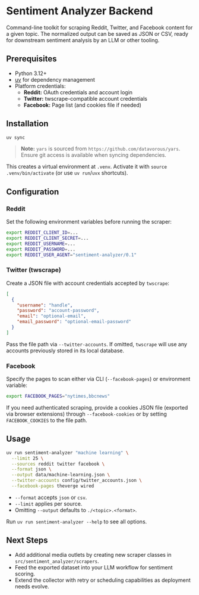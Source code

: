 # Sentiment Analyzer Backend

Command-line toolkit for scraping Reddit, Twitter, and Facebook content for a given topic. The normalized output can be saved as JSON or CSV, ready for downstream sentiment analysis by an LLM or other tooling.

## Prerequisites

- Python 3.12+
- [uv](https://github.com/astral-sh/uv) for dependency management
- Platform credentials:
  - **Reddit:** OAuth credentials and account login
  - **Twitter:** twscrape-compatible account credentials
  - **Facebook:** Page list (and cookies file if needed)

## Installation

```bash
uv sync
```

> **Note:** `yars` is sourced from `https://github.com/datavorous/yars`. Ensure git access is available when syncing dependencies.

This creates a virtual environment at `.venv`. Activate it with `source .venv/bin/activate` (or use `uv run`/`uvx` shortcuts).

## Configuration

### Reddit
Set the following environment variables before running the scraper:

```bash
export REDDIT_CLIENT_ID=...
export REDDIT_CLIENT_SECRET=...
export REDDIT_USERNAME=...
export REDDIT_PASSWORD=...
export REDDIT_USER_AGENT="sentiment-analyzer/0.1"
```

### Twitter (twscrape)
Create a JSON file with account credentials accepted by `twscrape`:

```json
[
  {
    "username": "handle",
    "password": "account-password",
    "email": "optional-email",
    "email_password": "optional-email-password"
  }
]
```

Pass the file path via `--twitter-accounts`. If omitted, `twscrape` will use any accounts previously stored in its local database.

### Facebook
Specify the pages to scan either via CLI (`--facebook-pages`) or environment variable:

```bash
export FACEBOOK_PAGES="nytimes,bbcnews"
```

If you need authenticated scraping, provide a cookies JSON file (exported via browser extensions) through `--facebook-cookies` or by setting `FACEBOOK_COOKIES` to the file path.

## Usage

```bash
uv run sentiment-analyzer "machine learning" \
  --limit 25 \
  --sources reddit twitter facebook \
  --format json \
  --output data/machine-learning.json \
  --twitter-accounts config/twitter_accounts.json \
  --facebook-pages theverge wired
```

- `--format` accepts `json` or `csv`.
- `--limit` applies per source.
- Omitting `--output` defaults to `./<topic>.<format>`.

Run `uv run sentiment-analyzer --help` to see all options.

## Next Steps

- Add additional media outlets by creating new scraper classes in `src/sentiment_analyzer/scrapers`.
- Feed the exported dataset into your LLM workflow for sentiment scoring.
- Extend the collector with retry or scheduling capabilities as deployment needs evolve.

